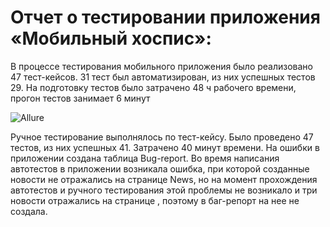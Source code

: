 # Отчет о тестировании приложения «Мобильный хоспис»:
 В процессе тестирования мобильного приложения было реализовано 47 тест-кейсов.
 31 тест был автоматизирован, из них успешных тестов 29.
 На подготовку тестов было затрачено 48 ч рабочего времени, прогон тестов занимает 6 минут

![Allure](https://github.com/user-attachments/assets/5fbf883e-ca52-44c2-b4f3-0a7a747b275d)

 Ручное тестирование выполнялось по тест-кейсу. Было проведено 47 тестов, из них успешных 41.
 Затрачено 40 минут времени. На ошибки в приложении создана таблица Bug-report.
 Во время написания автотестов в приложении возникала ошибка, при которой созданные новости не отражались на странице News, но на момент прохождения автотестов и ручного тестирования этой проблемы не возникало и три новости отражались на странице , поэтому в баг-репорт на нее не создала.



